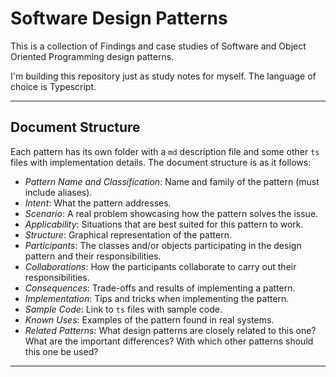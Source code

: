 # Software Design Patterns

This is a collection of Findings and case studies of Software and Object Oriented Programming design patterns.

I'm building this repository just as study notes for myself. The language of choice is Typescript.

---

## Document Structure

Each pattern has its own folder with a `md` description file and some other `ts` files with implementation details. The document structure is as it follows:

* _Pattern Name and Classification_: Name and family of the pattern (must include aliases).
* _Intent_: What the pattern addresses.
* _Scenario_: A real problem showcasing how the pattern solves the issue.
* _Applicability_: Situations that are best suited for this pattern to work.
* _Structure_: Graphical representation of the pattern.
* _Participants_: The classes and/or objects participating in the design pattern and their responsibilities.
* _Collaborations_: How the participants collaborate to carry out their responsibilities.
* _Consequences_: Trade-offs and results of implementing a pattern.
* _Implementation_: Tips and tricks when implementing the pattern.
* _Sample Code_: Link to `ts` files with sample code.
* _Known Uses_: Examples of the pattern found in real systems.
* _Related Patterns_: What design patterns are closely related to this one? What are the important differences? With which other patterns should this one be used?

---

